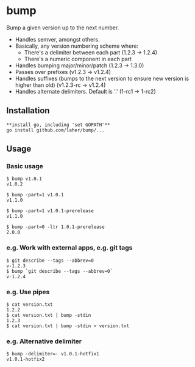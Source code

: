 # bump

Bump a given version up to the next number.

 * Handles semver, amongst others.
 * Basically, any version numbering scheme where:
   * There's a delimiter between each part (1.2.3 -> 1.2.4)
   * There's a numeric component in each part
 * Handles bumping major/minor/patch (1.2.3 -> 1.3.0)
 * Passes over prefixes (v1.2.3 -> v1.2.4)
 * Handles suffixes (bumps to the next version to ensure new version is higher than old) (v1.2.3-rc -> v1.2.4)
 * Handles alternate delimiters. Default is '.' (1-rc1 -> 1-rc2)


## Installation

	**install go, including 'set GOPATH'**
	go install github.com/laher/bump/...

## Usage

### Basic usage

	$ bump v1.0.1
 	v1.0.2

	$ bump -part=1 v1.0.1
 	v1.1.0

	$ bump -part=1 v1.0.1-prerelease
 	v1.1.0

	$ bump -part=0 -ltr 1.0.1-prerelease
 	2.0.0

### e.g. Work with external apps, e.g. git tags

	$ git describe --tags --abbrev=0
	v-1.2.3
	$ bump `git describe --tags --abbrev=0`
	v-1.2.4

### e.g. Use pipes

	$ cat version.txt
	1.2.2
	$ cat version.txt | bump -stdin
	1.2.3
	$ cat version.txt | bump -stdin > version.txt

### e.g. Alternative delimiter
	
	$ bump -delimiter=- v1.0.1-hotfix1
	v1.0.1-hotfix2
